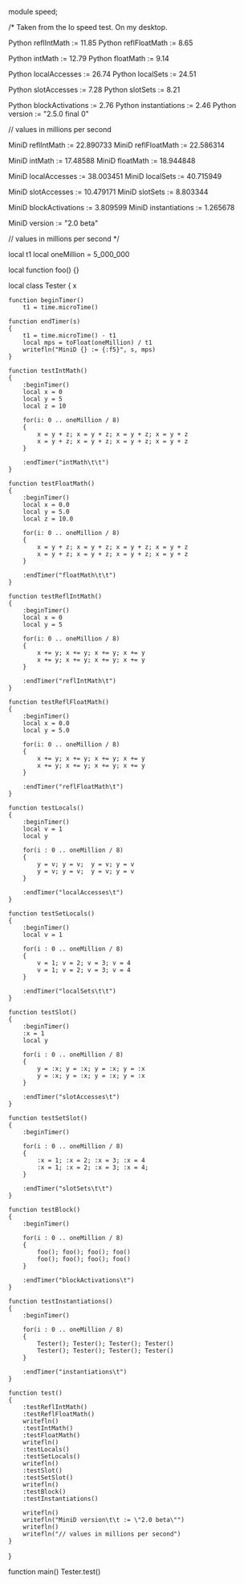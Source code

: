 module speed;

/*
Taken from the Io speed test.
On my desktop.

Python reflIntMath       := 11.85
Python reflFloatMath     := 8.65

Python intMath           := 12.79
Python floatMath         := 9.14

Python localAccesses     := 26.74
Python localSets         := 24.51

Python slotAccesses      := 7.28
Python slotSets          := 8.21

Python blockActivations  := 2.76
Python instantiations    := 2.46
Python version           := "2.5.0 final 0"

// values in millions per second

MiniD reflIntMath        := 22.890733
MiniD reflFloatMath      := 22.586314

MiniD intMath            := 17.48588
MiniD floatMath          := 18.944848

MiniD localAccesses      := 38.003451
MiniD localSets          := 40.715949

MiniD slotAccesses       := 10.479171
MiniD slotSets           := 8.803344

MiniD blockActivations   := 3.809599
MiniD instantiations     := 1.265678

MiniD version            := "2.0 beta"

// values in millions per second
*/

local t1
local oneMillion = 5_000_000

local function foo() {}

local class Tester
{
	x

	function beginTimer()
		t1 = time.microTime()

	function endTimer(s)
	{
		t1 = time.microTime() - t1
		local mps = toFloat(oneMillion) / t1
		writefln("MiniD {} := {:f5}", s, mps)
	}

	function testIntMath()
	{
		:beginTimer()
		local x = 0
		local y = 5
		local z = 10

		for(i: 0 .. oneMillion / 8)
		{
			x = y + z; x = y + z; x = y + z; x = y + z
			x = y + z; x = y + z; x = y + z; x = y + z
		}

		:endTimer("intMath\t\t")
	}

	function testFloatMath()
	{
		:beginTimer()
		local x = 0.0
		local y = 5.0
		local z = 10.0

		for(i: 0 .. oneMillion / 8)
		{
			x = y + z; x = y + z; x = y + z; x = y + z
			x = y + z; x = y + z; x = y + z; x = y + z
		}

		:endTimer("floatMath\t\t")
	}

	function testReflIntMath()
	{
		:beginTimer()
		local x = 0
		local y = 5

		for(i: 0 .. oneMillion / 8)
		{
			x += y; x += y; x += y; x += y
			x += y; x += y; x += y; x += y
		}

		:endTimer("reflIntMath\t")
	}

	function testReflFloatMath()
	{
		:beginTimer()
		local x = 0.0
		local y = 5.0

		for(i: 0 .. oneMillion / 8)
		{
			x += y; x += y; x += y; x += y
			x += y; x += y; x += y; x += y
		}

		:endTimer("reflFloatMath\t")
	}

	function testLocals()
	{
		:beginTimer()
		local v = 1
		local y

		for(i : 0 .. oneMillion / 8)
		{
			y = v; y = v;  y = v; y = v
			y = v; y = v;  y = v; y = v
		}

		:endTimer("localAccesses\t")
	}

	function testSetLocals()
	{
		:beginTimer()
		local v = 1

		for(i : 0 .. oneMillion / 8)
		{
			v = 1; v = 2; v = 3; v = 4
			v = 1; v = 2; v = 3; v = 4
		}

		:endTimer("localSets\t\t")
	}

	function testSlot()
	{
		:beginTimer()
		:x = 1
		local y

		for(i : 0 .. oneMillion / 8)
		{
			y = :x; y = :x; y = :x; y = :x
			y = :x; y = :x; y = :x; y = :x
		}

		:endTimer("slotAccesses\t")
	}

	function testSetSlot()
	{
		:beginTimer()

		for(i : 0 .. oneMillion / 8)
		{
			:x = 1; :x = 2; :x = 3; :x = 4
			:x = 1; :x = 2; :x = 3; :x = 4;
		}

		:endTimer("slotSets\t\t")
	}

	function testBlock()
	{
		:beginTimer()

		for(i : 0 .. oneMillion / 8)
		{
			foo(); foo(); foo(); foo()
			foo(); foo(); foo(); foo()
		}

		:endTimer("blockActivations\t")
	}

	function testInstantiations()
	{
		:beginTimer()

		for(i : 0 .. oneMillion / 8)
		{
			Tester(); Tester(); Tester(); Tester()
			Tester(); Tester(); Tester(); Tester()
		}

		:endTimer("instantiations\t")
	}

	function test()
	{
		:testReflIntMath()
		:testReflFloatMath()
		writefln()
		:testIntMath()
		:testFloatMath()
		writefln()
		:testLocals()
		:testSetLocals()
		writefln()
		:testSlot()
		:testSetSlot()
		writefln()
		:testBlock()
		:testInstantiations()

		writefln()
		writefln("MiniD version\t\t := \"2.0 beta\"")
		writefln()
		writefln("// values in millions per second")
	}
}

function main()
	Tester.test()